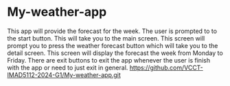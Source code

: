 # My-weather-app
This app will provide the forecast for the week.
The user is prompted to to the start button.
This will take you to the main screen.
This screen will prompt you to press the weather forecast button which will take you to the detail screen.
This screen will display the forecast the week from Monday to Friday.
There are exit buttons to exit the app whenever the user is finish with the app or need to just exit in general.
https://github.com/VCCT-IMAD5112-2024-G1/My-weather-app.git
